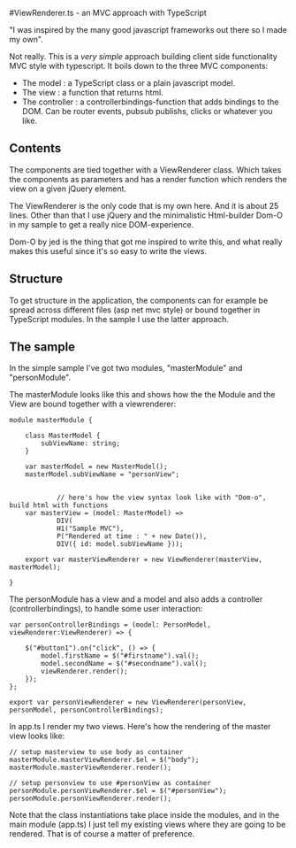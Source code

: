 #ViewRenderer.ts - an MVC approach with TypeScript

"I was inspired by the many good javascript frameworks out there so I made my own".

Not really. This is a _very simple_ approach building client side functionality MVC style with typescript. It boils down to the three MVC components:

* The model : a TypeScript class or a plain javascript model.
* The view : a function that returns html.
* The controller : a controllerbindings-function that adds bindings to the DOM. Can be router events, pubsub publishs, clicks or whatever you like.

## Contents
The components are tied together with a ViewRenderer class. Which takes the components as parameters and has a render function which renders the view on a given jQuery element.

The ViewRenderer is the only code that is my own here. And it is about 25 lines. Other than that I use jQuery and the minimalistic Html-builder Dom-O in my sample to get a really nice DOM-experience. 

Dom-O by jed is the thing that got me inspired to write this, and what really makes this useful since it's so easy to write the views.

## Structure
To get structure in the application, the components can for example be spread across different files (asp net mvc style) or bound together in TypeScript modules. In the sample I use the latter approach.

## The sample
In the simple sample I've got two modules, "masterModule" and "personModule".

The masterModule looks like this and shows how the the Module and the View are bound together with a viewrenderer:

	module masterModule {

		class MasterModel {
			subViewName: string;
		}

		var masterModel = new MasterModel();
		masterModel.subViewName = "personView";


                // here's how the view syntax look like with "Dom-o", build html with functions
		var masterView = (model: MasterModel) =>
				DIV(
				H1("Sample MVC"),
				P("Rendered at time : " + new Date()),
				DIV({ id: model.subViewName }));

		export var masterViewRenderer = new ViewRenderer(masterView, masterModel);

	}

The personModule has a view and a model and also adds a controller (controllerbindings), to handle some user interaction:

    var personControllerBindings = (model: PersonModel, viewRenderer:ViewRenderer) => {

        $("#button1").on("click", () => {
            model.firstName = $("#firstname").val();
            model.secondName = $("#secondname").val();
            viewRenderer.render();
        });
    };

    export var personViewRenderer = new ViewRenderer(personView, personModel, personControllerBindings);


In app.ts I render my two views. Here's how the rendering of the master view looks like:

    // setup masterview to use body as container
    masterModule.masterViewRenderer.$el = $("body");
    masterModule.masterViewRenderer.render();

    // setup personview to use #personView as container
    personModule.personViewRenderer.$el = $("#personView");
    personModule.personViewRenderer.render();

Note that the class instantiations take place inside the modules, and in the main module (app.ts) I just tell my existing views where they are going to be rendered. That is of course a matter of preference.